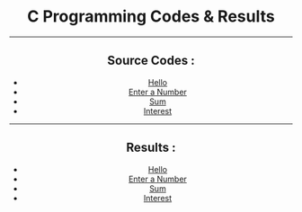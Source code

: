 <h1 align="center">C Programming Codes & Results</h1>

---

<center>
<h2>Source Codes :</h2>
<ul>
<li><a href="https://github.com/Alone-Philic/My-Notes/blob/alone-patch/C%20Programming/Class/hello.c">Hello</a></li>
<li><a href="https://github.com/Alone-Philic/My-Notes/blob/alone-patch/C%20Programming/Class/Enter%20a%20Number.c">Enter a Number</a></li>
<li><a href="https://github.com/Alone-Philic/My-Notes/blob/alone-patch/C%20Programming/Class/sum.c">Sum</a></li>
<li><a href="https://github.com/Alone-Philic/My-Notes/blob/alone-patch/C%20Programming/Class/interest.c">Interest</a></li>
</ul>

---

<h2>Results :</h2>
<ul>
<li><a href=" ">Hello</a></li>
<li><a href=" ">Enter a Number</a></li>
<li><a href=" ">Sum</a></li>
<li><a href=" ">Interest</a></li>
</ul>

</center>
